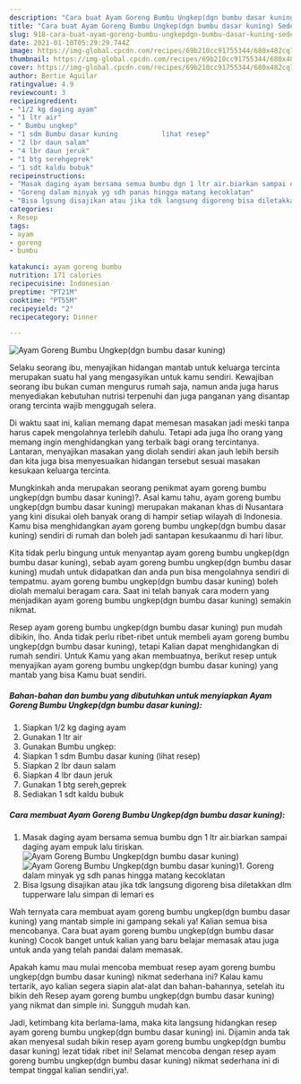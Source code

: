 ```yaml
---
description: "Cara buat Ayam Goreng Bumbu Ungkep(dgn bumbu dasar kuning) Sederhana dan Mudah Dibuat"
title: "Cara buat Ayam Goreng Bumbu Ungkep(dgn bumbu dasar kuning) Sederhana dan Mudah Dibuat"
slug: 918-cara-buat-ayam-goreng-bumbu-ungkepdgn-bumbu-dasar-kuning-sederhana-dan-mudah-dibuat
date: 2021-01-10T05:29:29.744Z
image: https://img-global.cpcdn.com/recipes/69b210cc91755344/680x482cq70/ayam-goreng-bumbu-ungkepdgn-bumbu-dasar-kuning-foto-resep-utama.jpg
thumbnail: https://img-global.cpcdn.com/recipes/69b210cc91755344/680x482cq70/ayam-goreng-bumbu-ungkepdgn-bumbu-dasar-kuning-foto-resep-utama.jpg
cover: https://img-global.cpcdn.com/recipes/69b210cc91755344/680x482cq70/ayam-goreng-bumbu-ungkepdgn-bumbu-dasar-kuning-foto-resep-utama.jpg
author: Bertie Aguilar
ratingvalue: 4.9
reviewcount: 3
recipeingredient:
- "1/2 kg daging ayam"
- "1 ltr air"
- " Bumbu ungkep"
- "1 sdm Bumbu dasar kuning           lihat resep"
- "2 lbr daun salam"
- "4 lbr daun jeruk"
- "1 btg serehgeprek"
- "1 sdt kaldu bubuk"
recipeinstructions:
- "Masak daging ayam bersama semua bumbu dgn 1 ltr air.biarkan sampai daging ayam empuk lalu tiriskan."
- "Goreng dalam minyak yg sdh panas hingga matang kecoklatan"
- "Bisa lgsung disajikan atau jika tdk langsung digoreng bisa diletakkan dlm tupperware lalu simpan di lemari es"
categories:
- Resep
tags:
- ayam
- goreng
- bumbu

katakunci: ayam goreng bumbu 
nutrition: 171 calories
recipecuisine: Indonesian
preptime: "PT21M"
cooktime: "PT55M"
recipeyield: "2"
recipecategory: Dinner

---
```



![Ayam Goreng Bumbu Ungkep(dgn bumbu dasar kuning)](https://img-global.cpcdn.com/recipes/69b210cc91755344/680x482cq70/ayam-goreng-bumbu-ungkepdgn-bumbu-dasar-kuning-foto-resep-utama.jpg)

Selaku seorang ibu, menyajikan hidangan mantab untuk keluarga tercinta merupakan suatu hal yang mengasyikan untuk kamu sendiri. Kewajiban seorang ibu bukan cuman mengurus rumah saja, namun anda juga harus menyediakan kebutuhan nutrisi terpenuhi dan juga panganan yang disantap orang tercinta wajib menggugah selera.

Di waktu  saat ini, kalian memang dapat memesan masakan jadi meski tanpa harus capek mengolahnya terlebih dahulu. Tetapi ada juga lho orang yang memang ingin menghidangkan yang terbaik bagi orang tercintanya. Lantaran, menyajikan masakan yang diolah sendiri akan jauh lebih bersih dan kita juga bisa menyesuaikan hidangan tersebut sesuai masakan kesukaan keluarga tercinta. 



Mungkinkah anda merupakan seorang penikmat ayam goreng bumbu ungkep(dgn bumbu dasar kuning)?. Asal kamu tahu, ayam goreng bumbu ungkep(dgn bumbu dasar kuning) merupakan makanan khas di Nusantara yang kini disukai oleh banyak orang di hampir setiap wilayah di Indonesia. Kamu bisa menghidangkan ayam goreng bumbu ungkep(dgn bumbu dasar kuning) sendiri di rumah dan boleh jadi santapan kesukaanmu di hari libur.

Kita tidak perlu bingung untuk menyantap ayam goreng bumbu ungkep(dgn bumbu dasar kuning), sebab ayam goreng bumbu ungkep(dgn bumbu dasar kuning) mudah untuk didapatkan dan anda pun bisa mengolahnya sendiri di tempatmu. ayam goreng bumbu ungkep(dgn bumbu dasar kuning) boleh diolah memalui beragam cara. Saat ini telah banyak cara modern yang menjadikan ayam goreng bumbu ungkep(dgn bumbu dasar kuning) semakin nikmat.

Resep ayam goreng bumbu ungkep(dgn bumbu dasar kuning) pun mudah dibikin, lho. Anda tidak perlu ribet-ribet untuk membeli ayam goreng bumbu ungkep(dgn bumbu dasar kuning), tetapi Kalian dapat menghidangkan di rumah sendiri. Untuk Kamu yang akan membuatnya, berikut resep untuk menyajikan ayam goreng bumbu ungkep(dgn bumbu dasar kuning) yang mantab yang bisa Kamu buat sendiri.

<!--inarticleads1-->

##### Bahan-bahan dan bumbu yang dibutuhkan untuk menyiapkan Ayam Goreng Bumbu Ungkep(dgn bumbu dasar kuning):

1. Siapkan 1/2 kg daging ayam
1. Gunakan 1 ltr air
1. Gunakan  Bumbu ungkep:
1. Siapkan 1 sdm Bumbu dasar kuning           (lihat resep)
1. Siapkan 2 lbr daun salam
1. Siapkan 4 lbr daun jeruk
1. Gunakan 1 btg sereh,geprek
1. Sediakan 1 sdt kaldu bubuk




<!--inarticleads2-->

##### Cara membuat Ayam Goreng Bumbu Ungkep(dgn bumbu dasar kuning):

1. Masak daging ayam bersama semua bumbu dgn 1 ltr air.biarkan sampai daging ayam empuk lalu tiriskan.
<img src="https://img-global.cpcdn.com/steps/f8aa4ca974b3347e/160x128cq70/ayam-goreng-bumbu-ungkepdgn-bumbu-dasar-kuning-langkah-memasak-1-foto.jpg" alt="Ayam Goreng Bumbu Ungkep(dgn bumbu dasar kuning)"><img src="https://img-global.cpcdn.com/steps/46505d581bf3731a/160x128cq70/ayam-goreng-bumbu-ungkepdgn-bumbu-dasar-kuning-langkah-memasak-1-foto.jpg" alt="Ayam Goreng Bumbu Ungkep(dgn bumbu dasar kuning)">1. Goreng dalam minyak yg sdh panas hingga matang kecoklatan
1. Bisa lgsung disajikan atau jika tdk langsung digoreng bisa diletakkan dlm tupperware lalu simpan di lemari es




Wah ternyata cara membuat ayam goreng bumbu ungkep(dgn bumbu dasar kuning) yang mantab simple ini gampang sekali ya! Kalian semua bisa mencobanya. Cara buat ayam goreng bumbu ungkep(dgn bumbu dasar kuning) Cocok banget untuk kalian yang baru belajar memasak atau juga untuk anda yang telah pandai dalam memasak.

Apakah kamu mau mulai mencoba membuat resep ayam goreng bumbu ungkep(dgn bumbu dasar kuning) nikmat sederhana ini? Kalau kamu tertarik, ayo kalian segera siapin alat-alat dan bahan-bahannya, setelah itu bikin deh Resep ayam goreng bumbu ungkep(dgn bumbu dasar kuning) yang nikmat dan simple ini. Sungguh mudah kan. 

Jadi, ketimbang kita berlama-lama, maka kita langsung hidangkan resep ayam goreng bumbu ungkep(dgn bumbu dasar kuning) ini. Dijamin anda tak akan menyesal sudah bikin resep ayam goreng bumbu ungkep(dgn bumbu dasar kuning) lezat tidak ribet ini! Selamat mencoba dengan resep ayam goreng bumbu ungkep(dgn bumbu dasar kuning) nikmat sederhana ini di tempat tinggal kalian sendiri,ya!.

